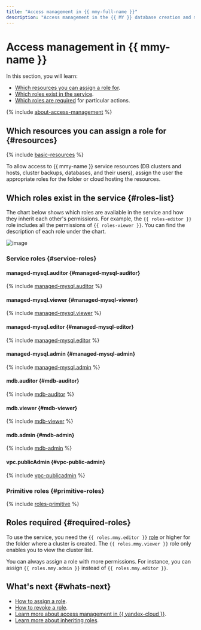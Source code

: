 ```yaml
---
title: "Access management in {{ mmy-full-name }}"
description: "Access management in the {{ MY }} database creation and management service. This section describes the resources for which you can assign a role, the roles existing in the service, and the roles required to perform a particular action."
---
```


# Access management in {{ mmy-name }}


In this section, you will learn:

* [Which resources you can assign a role for](#resources).
* [Which roles exist in the service](#roles-list).
* [Which roles are required](#required-roles) for particular actions.

{% include [about-access-management](../../_includes/iam/about-access-management.md) %}

## Which resources you can assign a role for {#resources}

{% include [basic-resources](../../_includes/iam/basic-resources-for-access-control.md) %}

To allow access to {{ mmy-name }} service resources (DB clusters and hosts, cluster backups, databases, and their users), assign the user the appropriate roles for the folder or cloud hosting the resources.

## Which roles exist in the service {#roles-list}

The chart below shows which roles are available in the service and how they inherit each other's permissions. For example, the `{{ roles-editor }}` role includes all the permissions of `{{ roles-viewer }}`. You can find the description of each role under the chart.

![image](../../_assets/mdb/roles-managed-mysql.svg)

### Service roles {#service-roles}

#### managed-mysql.auditor {#managed-mysql-auditor}

{% include [managed-mysql.auditor](../../_roles/managed-mysql/auditor.md) %}

#### managed-mysql.viewer {#managed-mysql-viewer}

{% include [managed-mysql.viewer](../../_roles/managed-mysql/viewer.md) %}

#### managed-mysql.editor {#managed-mysql-editor}

{% include [managed-mysql.editor](../../_roles/managed-mysql/editor.md) %}

#### managed-mysql.admin {#managed-mysql-admin}

{% include [managed-mysql.admin](../../_roles/managed-mysql/admin.md) %}

#### mdb.auditor {#mdb-auditor}

{% include [mdb-auditor](../../_roles/mdb/auditor.md) %}

#### mdb.viewer {#mdb-viewer}

{% include [mdb-viewer](../../_roles/mdb/viewer.md) %}

#### mdb.admin {#mdb-admin}

{% include [mdb-admin](../../_roles/mdb/admin.md) %}

#### vpc.publicAdmin {#vpc-public-admin}

{% include [vpc-publicadmin](../../_roles/vpc/publicAdmin.md) %}


### Primitive roles {#primitive-roles}

{% include [roles-primitive](../../_includes/roles-primitive.md) %}

## Roles required {#required-roles}

To use the service, you need the `{{ roles.mmy.editor }}` [role](../../iam/concepts/access-control/roles.md) or higher for the folder where a cluster is created. The `{{ roles.mmy.viewer }}` role only enables you to view the cluster list.

You can always assign a role with more permissions. For instance, you can assign `{{ roles.mmy.admin }}` instead of `{{ roles.mmy.editor }}`.

## What's next {#whats-next}

* [How to assign a role](../../iam/operations/roles/grant.md).
* [How to revoke a role](../../iam/operations/roles/revoke.md).
* [Learn more about access management in {{ yandex-cloud }}](../../iam/concepts/access-control/index.md).
* [Learn more about inheriting roles](../../resource-manager/concepts/resources-hierarchy.md#access-rights-inheritance).

